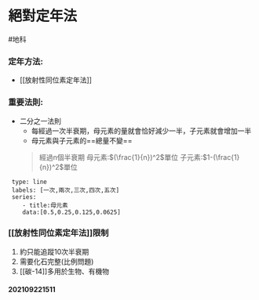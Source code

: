 # 絕對定年法
#地科 

### 定年方法:
- [[放射性同位素定年法]]
### 重要法則:
- 二分之一法則
	- 每經過一次半衰期，母元素的量就會恰好減少一半，子元素就會增加一半
	- 母元素與子元素的==總量不變==
	>經過n個半衰期
	>母元素:$(\frac{1}{n})^2$單位
	>子元素:$1-(\frac{1}{n})^2$單位
```chart
 type: line
 labels: [一次,兩次,三次,四次,五次]
 series:
 	- title:母元素
	data:[0.5,0.25,0.125,0.0625]
```

### [[放射性同位素定年法]]限制
1. 約只能追蹤10次半衰期
2. 需要化石完整(比例問題)
3. [[碳-14]]多用於生物、有機物

#### 202109221511